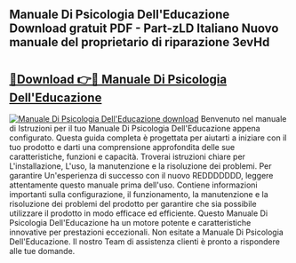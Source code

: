 ## Manuale Di Psicologia Dell'Educazione Download gratuit PDF - Part-zLD Italiano Nuovo manuale del proprietario di riparazione 3evHd

# <h2><a href="http://dfcz6lp.blite.top/?on=Manuale+Di+Psicologia+Dell%27Educazione">🔗Download 👉🔴 Manuale Di Psicologia Dell'Educazione</a></h2>

[![Manuale Di Psicologia Dell'Educazione download](https://i.imgur.com/lujVjoI.png)](http://dfcz6lp.blite.top/?on=Manuale+Di+Psicologia+Dell%27Educazione)
Benvenuto nel manuale di Istruzioni per il tuo Manuale Di Psicologia Dell'Educazione appena configurato. Questa guida completa è progettata per aiutarti a iniziare con il tuo prodotto e darti una comprensione approfondita delle sue caratteristiche, funzioni e capacità. Troverai istruzioni chiare per L'installazione, L'uso, la manutenzione e la risoluzione dei problemi. Per garantire Un'esperienza di successo con il nuovo REDDDDDDD, leggere attentamente questo manuale prima dell'uso. Contiene informazioni importanti sulla configurazione, il funzionamento, la manutenzione e la risoluzione dei problemi del prodotto per garantire che sia possibile utilizzare il prodotto in modo efficace ed efficiente. Questo Manuale Di Psicologia Dell'Educazione ha un motore potente e caratteristiche innovative per prestazioni eccezionali. Non esitate a Manuale Di Psicologia Dell'Educazione. Il nostro Team di assistenza clienti è pronto a rispondere alle tue domande.
